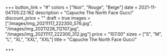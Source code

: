 +++
button_link = "#"
colors = ["Noir", "Rouge", "Beige"]
date = 2021-11-04T05:22:16Z
description = "Capuche The North Face Gucci"
discount_price = ""
draft = true
images = ["/images/img_20211117_222300_576.jpg", "/images/img_20211226_112107.jpg", "/images/img_20211117_222300_312.jpg"]
price = "107.00"
sizes = ["S", "M", "L", "XL", "XXL", "XXL"]
title = "Capuche The North Face Gucci"

+++
